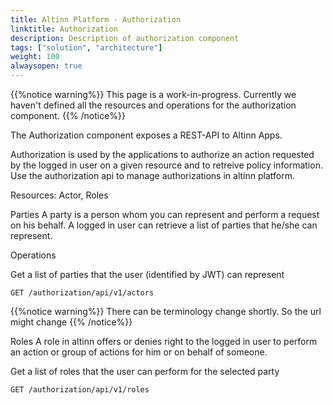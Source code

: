 ```yaml
---
title: Altinn Platform - Authorization
linktitle: Authorization
description: Description of authorization component
tags: ["solution", "architecture"]
weight: 100
alwaysopen: true
---
```


{{%notice warning%}}
This page is a work-in-progress. Currently we haven't defined all the resources and operations for the authorization component.
{{% /notice%}}

The Authorization component exposes a REST-API to Altinn Apps.

Authorization is used by the applications to authorize an action requested by the logged in user on a given resource and to retreive policy information. Use the authorization api to manage authorizations in altinn platform.

Resources: Actor, Roles

Parties
A party is a person whom  you can represent and perform a request on his behalf. A logged in user can retrieve a list of parties that he/she can represent.

Operations

Get a list of parties that the user (identified by JWT) can represent

```http
GET /authorization/api/v1/actors
```

{{%notice warning%}}
There can be terminology change shortly. So the url might change
{{% /notice%}}

Roles
A role in altinn offers or denies right to the logged in user to perform an action or group of actions for him or on behalf of someone. 

Get a list of roles that the user can perform for the selected party

```http
GET /authorization/api/v1/roles
```